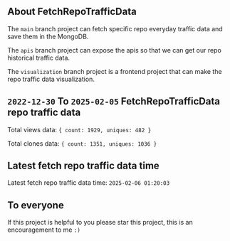 ## About FetchRepoTrafficData

The `main` branch project can fetch specific repo everyday traffic data and save them in the MongoDB.

The `apis` branch project can expose the apis so that we can get our repo historical traffic data.

The `visualization` branch project is a frontend project that can make the repo traffic data visualization.

## `2022-12-30` To `2025-02-05` FetchRepoTrafficData repo traffic data

Total views data: `{ count: 1929, uniques: 482 }`

Total clones data: `{ count: 1351, uniques: 1036 }`

## Latest fetch repo traffic data time

Latest fetch repo traffic data time: `2025-02-06 01:20:03`

## To everyone

If this project is helpful to you please star this project, this is an encouragement to me `:)`




